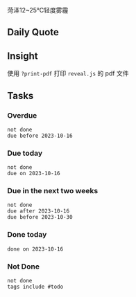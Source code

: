 菏泽12~25℃轻度雾霾

## Daily Quote

## Insight

使用 `?print-pdf` 打印 `reveal.js` 的 pdf 文件




## Tasks
### Overdue
```tasks
not done
due before 2023-10-16
```

### Due today
```tasks
not done
due on 2023-10-16
```

### Due in the next two weeks
```tasks
not done
due after 2023-10-16
due before 2023-10-30
```

### Done today
```tasks
done on 2023-10-16
```

### Not Done
```tasks
not done
tags include #todo
```

